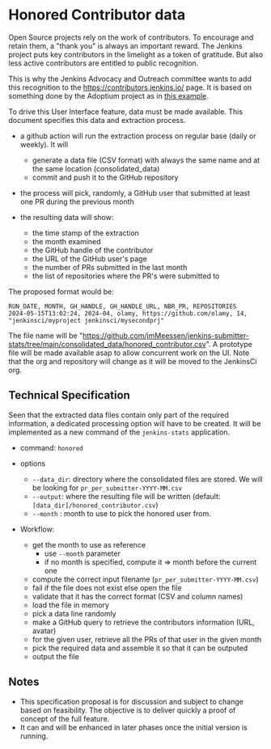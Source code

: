 # Honored Contributor data

Open Source projects rely on the work of contributors.
To encourage and retain them, a "thank you" is always an important reward.
The Jenkins project puts key contributors in the limelight as a token of gratitude.
But also less active contributors are entitled to public recognition.

This is why the Jenkins Advocacy and Outreach committee wants to add this recognition to the https://contributors.jenkins.io/ page.
It is based on something done by the Adoptium project as in [this example](https://adoptium.net/en-GB/blog/2021/12/eclipse-temurin-linux-installers-available/).

To drive this User Interface feature, data must be made available.
This document specifies this data and extraction process.

- a github action will run the extraction process on regular base (daily or weekly). It will
   - generate a data file (CSV format) with always the same name and at the same location (consolidated_data)
   - commit and push it to the GitHub repository

- the process will pick, randomly, a GitHub user that submitted at least one PR during the previous month

- the resulting data will show: 
   - the time stamp of the extraction
   - the month examined
   - the GitHub handle of the contributor
   - the URL of the GitHub user's page
   - the number of PRs submitted in the last month
   - the list of repositories where the PR's were submitted to

The proposed format would be:

```
RUN_DATE, MONTH, GH_HANDLE, GH_HANDLE_URL, NBR_PR, REPOSITORIES
2024-05-15T13:02:24, 2024-04, olamy, https://github.com/olamy, 14, "jenkinsci/myproject jenkinsci/mysecondprj" 
```

The file name will be "https://github.com/jmMeessen/jenkins-submitter-stats/tree/main/consolidated_data/honored_contributor.csv". A prototype file will be made available asap to allow concurrent work on the UI. Note that the org and repository will change as it will be moved to the JenkinsCi org.

## Technical Specification

Seen that the extracted data files contain only part of the required information, a dedicated processing option will have to be created. 
It will be implemented as a new command of the `jenkins-stats` application.

- command: `honored`
- options
   - `--data_dir`: directory where the consolidated files are stored. We will be looking for `pr_per_submitter-YYYY-MM.csv`
   - `--output`: where the resulting file will be written (default: `[data_dir]/honored_contributor.csv`)
   - `--month` : month to use to pick the honored user from.

- Workflow:
   - get the month to use as reference
      - use `--month` parameter
      - if no month is specified, compute it => month before the current one
   - compute the correct input filename (`pr_per_submitter-YYYY-MM.csv`)
   - fail if the file does not exist else open the file
   - validate that it has the correct format (CSV and column names)
   - load the file in memory
   - pick a data line randomly
   - make a GitHub query to retrieve the contributors information (URL, avatar)
   - for the given user, retrieve all the PRs of that user in the given month
   - pick the required data and assemble it so that it can be outputed
   - output the file

## Notes
- This specification proposal is for discussion and subject to change based on feasibility. The objective is to deliver quickly a proof of concept of the full feature.
- It can and will be enhanced in later phases once the initial version is running.